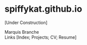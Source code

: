 # spiffykat.github.io
[Under Construction]

Marquis Branche<br>
Links [Index; Projects; CV; <a herf="spiffykat.github.io/MABv8_Resume_20211123">Resume</a>]
